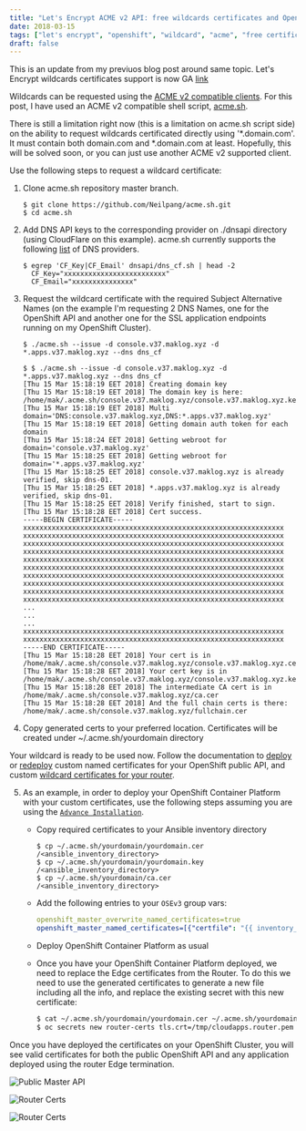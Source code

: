 ```yaml
---
title: "Let's Encrypt ACME v2 API: free wildcards certificates and OpenShift"
date: 2018-03-15
tags: ["let's encrypt", "openshift", "wildcard", "acme", "free certificates", "letsencrypt", "acme.sh"]
draft: false
---
```


This is an update from my previuos blog post around same topic. Let's Encrypt wildcards certificates support is now GA [link](https://community.letsencrypt.org/t/acme-v2-and-wildcard-certificate-support-is-live/55579)


Wildcards can be requested using the [ACME v2 compatible clients](https://letsencrypt.org/docs/client-options/). For this post, I have used an ACME v2 compatible shell script, [acme.sh](https://github.com/Neilpang/acme.sh).

There is still a limitation right now (this is a limitation on acme.sh script side) on the ability to request wildcards certificated directly using '*.domain.com'. It must contain both domain.com and *.domain.com at least. Hopefully, this will be solved soon, or you can just use another ACME v2 supported client.

Use the following steps to request a wildcard certificate:

1. Clone acme.sh repository master branch.

	```shell
	$ git clone https://github.com/Neilpang/acme.sh.git
	$ cd acme.sh
	```

2. Add DNS API keys to the corresponding provider on ./dnsapi directory (using CloudFlare on this example). acme.sh currently supports the following [list](https://github.com/Neilpang/acme.sh#currently-acmesh-supports) of DNS providers.

	```shell
	$ egrep 'CF_Key|CF_Email' dnsapi/dns_cf.sh | head -2
	  CF_Key="xxxxxxxxxxxxxxxxxxxxxxxxx"
	  CF_Email="xxxxxxxxxxxxxxx"
	```

3. Request the wildcard certificate with the required Subject Alternative Names (on the example I'm requesting 2 DNS Names, one for the OpenShift API and another one for the SSL application endpoints running on my OpenShift Cluster).

	```shell
	$ ./acme.sh --issue -d console.v37.maklog.xyz -d *.apps.v37.maklog.xyz --dns dns_cf
	```

	```
	$ $ ./acme.sh --issue -d console.v37.maklog.xyz -d *.apps.v37.maklog.xyz --dns dns_cf
	[Thu 15 Mar 15:18:19 EET 2018] Creating domain key
	[Thu 15 Mar 15:18:19 EET 2018] The domain key is here: /home/mak/.acme.sh/console.v37.maklog.xyz/console.v37.maklog.xyz.key
	[Thu 15 Mar 15:18:19 EET 2018] Multi domain='DNS:console.v37.maklog.xyz,DNS:*.apps.v37.maklog.xyz'
	[Thu 15 Mar 15:18:19 EET 2018] Getting domain auth token for each domain
	[Thu 15 Mar 15:18:24 EET 2018] Getting webroot for domain='console.v37.maklog.xyz'
	[Thu 15 Mar 15:18:25 EET 2018] Getting webroot for domain='*.apps.v37.maklog.xyz'
	[Thu 15 Mar 15:18:25 EET 2018] console.v37.maklog.xyz is already verified, skip dns-01.
	[Thu 15 Mar 15:18:25 EET 2018] *.apps.v37.maklog.xyz is already verified, skip dns-01.
	[Thu 15 Mar 15:18:25 EET 2018] Verify finished, start to sign.
	[Thu 15 Mar 15:18:28 EET 2018] Cert success.
	-----BEGIN CERTIFICATE-----
	xxxxxxxxxxxxxxxxxxxxxxxxxxxxxxxxxxxxxxxxxxxxxxxxxxxxxxxxxxxxxxxx
	xxxxxxxxxxxxxxxxxxxxxxxxxxxxxxxxxxxxxxxxxxxxxxxxxxxxxxxxxxxxxxxx
	xxxxxxxxxxxxxxxxxxxxxxxxxxxxxxxxxxxxxxxxxxxxxxxxxxxxxxxxxxxxxxxx
	xxxxxxxxxxxxxxxxxxxxxxxxxxxxxxxxxxxxxxxxxxxxxxxxxxxxxxxxxxxxxxxx
	xxxxxxxxxxxxxxxxxxxxxxxxxxxxxxxxxxxxxxxxxxxxxxxxxxxxxxxxxxxxxxxx
	xxxxxxxxxxxxxxxxxxxxxxxxxxxxxxxxxxxxxxxxxxxxxxxxxxxxxxxxxxxxxxxx
	xxxxxxxxxxxxxxxxxxxxxxxxxxxxxxxxxxxxxxxxxxxxxxxxxxxxxxxxxxxxxxxx
	xxxxxxxxxxxxxxxxxxxxxxxxxxxxxxxxxxxxxxxxxxxxxxxxxxxxxxxxxxxxxxxx
	xxxxxxxxxxxxxxxxxxxxxxxxxxxxxxxxxxxxxxxxxxxxxxxxxxxxxxxxxxxxxxxx
	xxxxxxxxxxxxxxxxxxxxxxxxxxxxxxxxxxxxxxxxxxxxxxxxxxxxxxxxxxxxxxxx
	...
	...
	...
	xxxxxxxxxxxxxxxxxxxxxxxxxxxxxxxxxxxxxxxxxxxxxxxxxxxxxxxxxxxxxxxx
	xxxxxxxxxxxxxxxxxxxxxxxxxxxxxxxxxxxxxxxxxxxxxxxxxxxxxxxxxxxxxxxx
	-----END CERTIFICATE-----
	[Thu 15 Mar 15:18:28 EET 2018] Your cert is in  /home/mak/.acme.sh/console.v37.maklog.xyz/console.v37.maklog.xyz.cer
	[Thu 15 Mar 15:18:28 EET 2018] Your cert key is in  /home/mak/.acme.sh/console.v37.maklog.xyz/console.v37.maklog.xyz.key
	[Thu 15 Mar 15:18:28 EET 2018] The intermediate CA cert is in  /home/mak/.acme.sh/console.v37.maklog.xyz/ca.cer
	[Thu 15 Mar 15:18:28 EET 2018] And the full chain certs is there:  /home/mak/.acme.sh/console.v37.maklog.xyz/fullchain.cer
	```

4. Copy generated certs to your preferred location. Certificates will be created under ~/.acme.sh/yourdomain directory

Your wildcard is ready to be used now. Follow the documentation to [deploy](https://docs.openshift.com/container-platform/latest/install_config/install/advanced_install.html#advanced-install-custom-certificates) or [redeploy](https://docs.openshift.com/container-platform/latest/install_config/redeploying_certificates.html#redeploying-master-certificates) custom named certificates for your OpenShift public API, and custom [wildcard certificates for your router](https://docs.openshift.com/container-platform/latest/install_config/router/default_haproxy_router.html#using-wildcard-certificates).

5. As an example, in order to deploy your OpenShift Container Platform with your custom certificates, use the following steps assuming you are using the [`Advance Installation`](https://docs.openshift.com/container-platform/3.7/install_config/install/advanced_install.html).

	- Copy required certificates to your Ansible inventory directory
		```shell
		$ cp ~/.acme.sh/yourdomain/yourdomain.cer /<ansible_inventory_directory>
		$ cp ~/.acme.sh/yourdomain/yourdomain.key /<ansible_inventory_directory>
		$ cp ~/.acme.sh/yourdomain/ca.cer /<ansible_inventory_directory>
		```

	- Add the following entries to your `OSEv3` group vars:

		```yaml
		openshift_master_overwrite_named_certificates=true
		openshift_master_named_certificates=[{"certfile": "{{ inventory_dir }}/yourdomain.cer", "keyfile": "{{ inventory_dir }}/yourdomain.key", "names": ["your_master_api_dns_name"], "cafile": "{{ inventory_dir }}/ca.cer"}]
		```

	- Deploy OpenShift Container Platform as usual

	- Once you have your OpenShift Container Platform deployed, we need to replace the Edge certificates from the Router. To do this we need to use the generated certificates to generate a new file including all the info, and replace the existing secret with this new certificate:

		```bash
		$ cat ~/.acme.sh/yourdomain/yourdomain.cer ~/.acme.sh/yourdomain/yourdomain.key ~/.acme.sh/yourdomain/ca.cer > /tmp/cloudapps.router.pem
		$ oc secrets new router-certs tls.crt=/tmp/cloudapps.router.pem tls.key=~/.acme.sh/yourdomain/yourdomain.key -o json --type='kubernetes.io/tls' --confirm | oc replace -f -
		```

Once you have deployed the certificates on your OpenShift Cluster, you will see valid certificates for both the public OpenShift API and any application deployed using the router Edge termination.


![Public Master API](/img/ssl01.png "Public Master API")

![Router Certs](/img/ssl02.png "Node.js App Edge Termination")

![Router Certs](/img/ssl03.png "Node.js App Edge Termination")
